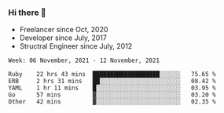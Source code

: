 ### Hi there 👋

- Freelancer since Oct, 2020
- Developer since July, 2017
- Structral Engineer since July, 2012

<!--START_SECTION:waka-->
```text
Week: 06 November, 2021 - 12 November, 2021

Ruby    22 hrs 43 mins  ███████████████████░░░░░░   75.65 % 
ERB     2 hrs 31 mins   ██░░░░░░░░░░░░░░░░░░░░░░░   08.42 % 
YAML    1 hr 11 mins    █░░░░░░░░░░░░░░░░░░░░░░░░   03.95 % 
Go      57 mins         ▓░░░░░░░░░░░░░░░░░░░░░░░░   03.20 % 
Other   42 mins         ▓░░░░░░░░░░░░░░░░░░░░░░░░   02.35 % 
```
<!--END_SECTION:waka-->
